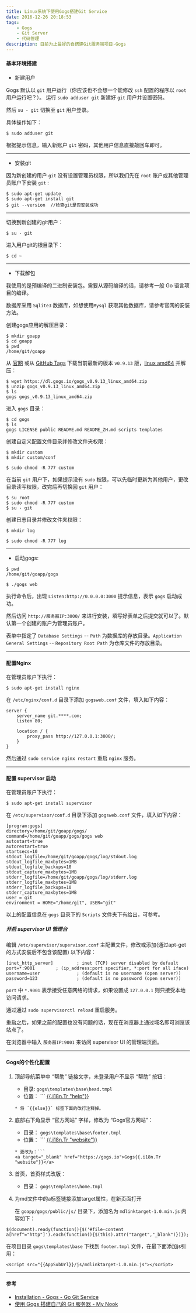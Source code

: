 ```yaml
---
title: Linux系统下使用Gogs搭建Git Service
date: 2016-12-26 20:18:53
tags:
	- Gogs
	- Git Server
	- 代码管理
description: 目前为止最好的自搭建Git服务端项目-Gogs
---
```


#### 基本环境搭建

* 新建用户

Gogs 默认以 `git` 用户运行（你应该也不会想一个能修改 `ssh` 配置的程序以 `root` 用户运行吧？）。
运行 `sudo adduser git` 新建好 `git` 用户并设置密码。

然后 `su - git` 切换至 `git` 用户登录。

具体操作如下：

```
$ sudo adduser git
```

根据提示信息，输入新账户 `git` 密码，其他用户信息直接敲回车即可。

*** 

* 安装git

因为新创建的用户 `git` 没有设置管理员权限，所以我们先在 `root` 账户或其他管理员账户下安装 `git` :

```
$ sudo apt-get update
$ sudo apt-get install git
$ git --version  //检查git是否安装成功
```

***

切换到新创建的git用户：

```
$ su - git
```

进入用户git的根目录下：

```
$ cd ~
```

***

* 下载解包

我使用的是预编译的二进制安装包。需要从源码编译的话，请参考一般 Go 语言项目的编译。

数据库采用 `Sqlite3` 数据库，如想使用`Mysql` 获取其他数据库，请参考官网的安装方法。

创建gogs应用的解压目录：

```
$ mkdir goapp
$ cd goapp
$ pwd
/home/git/goapp
```

从 [官网](https://gogs.io/docs/installation/install_from_binary.html) 或从 [GitHub Tags](https://github.com/gogits/gogs/tags) 下载当前最新的版本 `v0.9.13` 版，[linux amd64](https://dl.gogs.io/gogs_v0.9.13_linux_amd64.zip) 并解压：

```
$ wget https://dl.gogs.io/gogs_v0.9.13_linux_amd64.zip
$ unzip gogs_v0.9.13_linux_amd64.zip
$ ls
gogs gogs_v0.9.13_linux_amd64.zip
```

进入 `gogs` 目录：

```
$ cd gogs
$ ls
gogs LICENSE public README.md README_ZH.md scripts templates
```

创建自定义配置文件目录并修改文件夹权限：

```
$ mkdir custom
$ mkdir custom/conf

$ sudo chmod -R 777 custom
```

在当前 `git` 用户下，如果提示没有 `sudo` 权限，可以先临时更新为其他用户，更改目录读写权限，改完后再切换回 `git` 用户：

```
$ su root
$ sudo chmod -R 777 custom
$ su - git
```

创建日志目录并修改文件夹权限：

```
$ mkdir log

$ sudo chmod -R 777 log
```

***

* 启动gogs:

```
$ pwd
/home/git/goapp/gogs

$ ./gogs web
```

执行命令后，出现 `Listen:http://0.0.0.0:3000` 提示信息，表示 `gogs` 启动成功。

然后访问 `http://服务器IP:3000/` 来进行安装，填写好表单之后提交就可以了。默认第一个创建的账户为管理员账户。

表单中指定了 `Database Settings` -- `Path` 为数据库的存放目录。`Application General Settings` -- `Repository Root Path` 为仓库文件的存放目录。

***

#### 配置Nginx

在管理员账户下执行：

```
$ sudo apt-get install nginx
```

在 `/etc/nginx/conf.d` 目录下添加 `gogsweb.conf` 文件，填入如下内容：

```
server {		
	server_name git.****.com;
	listen 80;

	location / {
		proxy_pass http://127.0.0.1:3000/;
	}
}

```

然后通过 `sudo service nginx restart` 重启 `nginx` 服务。

***

#### 配置 supervisor 启动

在管理员账户下执行：

```
$ sudo apt-get install supervisor
```

在 `/etc/supervisor/conf.d` 目录下添加 `gogsweb.conf` 文件，填入如下内容：

```
[program:gogs]
directory=/home/git/goapp/gogs/
command=/home/git/goapp/gogs/gogs web
autostart=true
autorestart=true
startsecs=10
stdout_logfile=/home/git/goapp/gogs/log/stdout.log
stdout_logfile_maxbytes=1MB
stdout_logfile_backups=10
stdout_capture_maxbytes=1MB
stderr_logfile=/home/git/goapp/gogs/log/stderr.log
stderr_logfile_maxbytes=1MB
stderr_logfile_backups=10
stderr_capture_maxbytes=1MB
user = git
environment = HOME="/home/git", USER="git"
```

以上的配置信息在 `gogs` 目录下的 `Scripts` 文件夹下有给出，可参考。

##### 开启 supervisor UI 管理台

编辑 `/etc/supervisor/supervisor.conf` 主配置文件，修改或添加(通过apt-get的方式安装后不包含该配置) 以下内容：

```
[inet_http_server]         ; inet (TCP) server disabled by default
port=*:9001        ; (ip_address:port specifier, *:port for all iface)
username=user              ; (default is no username (open server))
password=123               ; (default is no password (open server))
```

`port` 中 `*.9001` 表示接受任意网络的请求，如果设置成 `127.0.0.1` 则只接受本地访问请求。

通过通过 `sudo supervisorctl reload` 重启服务。

重启之后，如果之前的配置也没有问题的话，现在在浏览器上通过域名即可浏览该站点了。

在浏览器中输入 `服务器IP:9001` 来访问 supervisor UI 的管理端页面。

***

#### Gogs的个性化配置

1. 顶部导航菜单中 “帮助” 链接文字，未登录用户不显示 “帮助” 按钮：
	* 目录:   `gogs\templates\base\head.tmpl`
	* 位置：  ```
	<a class="item" target="_blank" href="http://gogs.io/docs" rel="noreferrer">{{.i18n.Tr "help"}}</a>
	```
	* 将 `{{else}}` 标签下面的改行注释掉。
2. 底部右下角显示 “官方网站” 字样，修改为 “Gogs官方网站”：
	* 目录： `gogs\templates\base\footer.tmpl`
	* 位置： ```
	<a target="_blank" href="http://gogs.io">{{.i18n.Tr "website"}}</a>
	```
	* 更改为：```
	<a target="_blank" href="https://gogs.io">Gogs{{.i18n.Tr "website"}}</a>
	```
3. 首页，首页样式改版：
	* 目录： `gogs\templates\home.tmpl`

4. 为md文件中的a标签链接添加target属性，在新页面打开

	在 `goapp/gogs/public/js/` 目录下，添加名为 `mdlinktarget-1.0.min.js` 内容如下：

```
$(document).ready(function(){$('#file-content a[href^="http"]').each(function(){$(this).attr("target","_blank")})});
```

在项目目录 `gogs\templates\base` 下找到 `footer.tmpl` 文件，在最下面添加js引用：

```
<script src="{{AppSubUrl}}/js/mdlinktarget-1.0.min.js"></script>
```

*** 

#### 参考

* [Installation - Gogs - Go Git Service](https://gogs.io/docs/installation)
* [使用 Gogs 搭建自己的 Git 服务器 - My Nook](https://mynook.info/blog/post/host-your-own-git-server-using-gogs)

